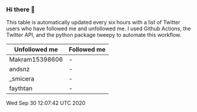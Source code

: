 ### Hi there 👋

This table is automatically updated every six hours with a list of Twitter users who have followed me and unfollowed me. I used Github Actions, the Twitter API, and the python package tweepy to automate this workflow.

| Unfollowed me |  Followed me |
| --- | --- |
|Makram15398606|-|
|andsnz|-|
|_smicera|-|
|faythtan|-|
Wed Sep 30 12:07:42 UTC 2020
